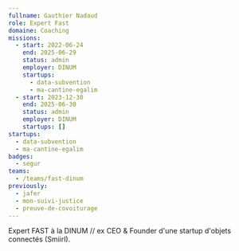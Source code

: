 ```yaml
---
fullname: Gauthier Nadaud
role: Expert Fast
domaine: Coaching
missions:
  - start: 2022-06-24
    end: 2025-06-29
    status: admin
    employer: DINUM
    startups:
      - data-subvention
      - ma-cantine-egalim
  - start: 2023-12-30
    end: 2025-06-30
    status: admin
    employer: DINUM
    startups: []
startups:
  - data-subvention
  - ma-cantine-egalim
badges:
  - segur
teams:
  - /teams/fast-dinum
previously:
  - jafer
  - mon-suivi-justice
  - preuve-de-covoiturage
---
```

Expert FAST à la DINUM // ex CEO & Founder d'une startup d'objets connectés (Smiirl).